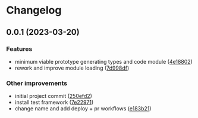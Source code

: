 # Changelog

## 0.0.1 (2023-03-20)


### Features

* minimum viable prototype generating types and code module ([4e18802](https://github.com/hampustagerud/vite-plugin-precompile/commit/4e188024e4a9ee513f253720b376d24dad3606b6))
* rework and improve module loading ([7d998df](https://github.com/hampustagerud/vite-plugin-precompile/commit/7d998dfb31def1f7fc10274e2497bd9817e16471))


### Other improvements

* initial project commit ([250efd2](https://github.com/hampustagerud/vite-plugin-precompile/commit/250efd2513b1e8b47600d6e3f986c1a3b0fefbe4))
* install test framework ([7e22971](https://github.com/hampustagerud/vite-plugin-precompile/commit/7e2297166b4a1bedde9809ee7c4145ed2b6f06e5))
* change name and add deploy + pr workflows ([e183b21](https://github.com/hampustagerud/vite-plugin-precompile/commit/e183b213fc98524130e984222beee88c6bf7ec6a))